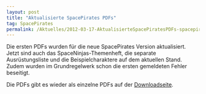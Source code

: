 ```yaml
---
layout: post
title: "Aktualisierte SpacePirates PDFs"
tag: SpacePirates
permalink: /Aktuelles/2012-03-17-AktualisierteSpacePiratesPDFs-spacepirates
---
```


Die ersten PDFs wurden für die neue SpacePirates Version aktualisiert. Jetzt sind auch das SpaceNinjas-Themenheft, die separate Ausrüstungsliste und die Beispielcharaktere auf dem aktuellen Stand. Zudem wurden im Grundregelwerk schon die ersten gemeldeten Fehler beseitigt.

Die PDFs gibt es wieder als einzelne PDFs auf der [Downloadseite](https://spacepirates.jcgames.de/Publikationen/).
